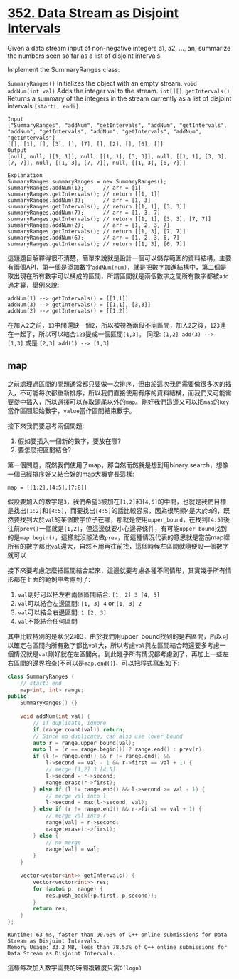 # [352. Data Stream as Disjoint Intervals](https://leetcode.com/problems/data-stream-as-disjoint-intervals/)

Given a data stream input of non-negative integers a1, a2, ..., an, summarize the numbers seen so far as a list of disjoint intervals.

Implement the SummaryRanges class:

`SummaryRanges()` Initializes the object with an empty stream.
`void addNum(int val)` Adds the integer val to the stream.
`int[][] getIntervals()` Returns a summary of the integers in the stream currently as a list of disjoint intervals `[starti, endi]`.

```
Input
["SummaryRanges", "addNum", "getIntervals", "addNum", "getIntervals", "addNum", "getIntervals", "addNum", "getIntervals", "addNum", "getIntervals"]
[[], [1], [], [3], [], [7], [], [2], [], [6], []]
Output
[null, null, [[1, 1]], null, [[1, 1], [3, 3]], null, [[1, 1], [3, 3], [7, 7]], null, [[1, 3], [7, 7]], null, [[1, 3], [6, 7]]]

Explanation
SummaryRanges summaryRanges = new SummaryRanges();
summaryRanges.addNum(1);      // arr = [1]
summaryRanges.getIntervals(); // return [[1, 1]]
summaryRanges.addNum(3);      // arr = [1, 3]
summaryRanges.getIntervals(); // return [[1, 1], [3, 3]]
summaryRanges.addNum(7);      // arr = [1, 3, 7]
summaryRanges.getIntervals(); // return [[1, 1], [3, 3], [7, 7]]
summaryRanges.addNum(2);      // arr = [1, 2, 3, 7]
summaryRanges.getIntervals(); // return [[1, 3], [7, 7]]
summaryRanges.addNum(6);      // arr = [1, 2, 3, 6, 7]
summaryRanges.getIntervals(); // return [[1, 3], [6, 7]]
```

這題題目解釋得很不清楚，簡單來說就是設計一個可以儲存範圍的資料結構，主要有兩個API，第一個是添加數字`addNum(num)`，就是把數字加進結構中，第二個是取出現在所有數字可以構成的區間，所謂區間就是兩個數字之間所有數字都被`add`過才算，舉例來說:
```
addNum(1) --> getIntervals() = [[1,1]]
addNum(3) --> getIntervals() = [[1,1], [3,3]]
addNum(2) --> getIntervals() = [[1,2]]
```
在加入`2`之前，`13`中間還缺一個`2`，所以被視為兩段不同區間，加入`2`之後，`123`連在一起了，所以可以結合`123`變成一個區間`[1,3]`。
同理: `[1,2] add(3) --> [1,3]` 或是 `[2,3] add(1) --> [1,3]`

## map
之前處理過區間的問題通常都只要做一次排序，但由於這次我們需要做很多次的插入，不可能每次都重新排序，所以我們直接使用有序的資料結構，而我們又可能需要從中插入，所以選擇可以存取頭尾以外的`map`。剛好我們這邊又可以把`map`的`key`當作區間起始數字，`value`當作區間結束數字。

接下來我們要思考兩個問題:
1. 假如要插入一個新的數字，要放在哪?
2. 要怎麼把區間結合?

第一個問題，既然我們使用了map，那自然而然就是想到用binary search，想像一個已經排序好又結合好的map大概會長這樣:
```
map = [[1:2],[4:5],[7:8]]
```
假設要加入的數字是`3`，我們希望`3`被加在`[1,2]`和`[4,5]`的中間，也就是我們目標是找出`[1:2]`和`[4:5]`，而要找出`[4:5]`的話比較容易，因為很明顯`4`是大於`3`的，既然要找到大於`val`的某個數字位子在哪，那就是使用`upper_bound`，在找到`[4:5]`後往前`prev()`一個就是`[1,2]`，但這邊就要小心邊界條件，有可能`upper_bound`找到的是`map.begin()`，這樣就沒辦法做`prev`，而這種情況代表的意思就是當前map裡所有的數字都比`val`還大，自然不用再往前找，這個時候左區間就隨便設一個數字就可以

接下來要考慮怎麼把區間結合起來，這邊就要考慮各種不同情形，其實幾乎所有情形都在上面的範例中考慮到了:
1. `val`剛好可以把左右兩個區間結合: `[1, 2] 3 [4, 5]`
2. `val`可以結合左邊區間: `[1, 3] 4` or `[1, 3] 2`
3. `val`可以結合右邊區間: `1 [2, 3]`
4. `val`不能結合任何區間

其中比較特別的是狀況2和3，由於我們用upper_bound找到的是右區間，所以可以確定右區間內所有數字都比`val`大，所以考慮`val`與左區間結合時還要多考慮一個情況就是`val`剛好就在左區間內。到此幾乎所有情況都考慮到了，再加上一些左右區間的邊界檢查(不可以是`map.end()`)，可以把程式寫出如下:

```cpp
class SummaryRanges {
    // start: end
    map<int, int> range;
public:
    SummaryRanges() {}
    
    void addNum(int val) {
        // If duplicate, ignore
        if (range.count(val)) return;
        // Since no duplicate, can also use lower_bound
        auto r = range.upper_bound(val);
        auto l = (r == range.begin()) ? range.end() : prev(r);
        if (l != range.end() && r != range.end() &&
            l->second == val - 1 && r->first == val + 1) {
            // merge [1,2] 3 [4,5]
            l->second = r->second;
            range.erase(r->first);
        } else if (l != range.end() && l->second >= val - 1) {
            // merge val into l
            l->second = max(l->second, val);
        } else if (r != range.end() && r->first == val + 1) {
            // merge val into r
            range[val] = r->second;
            range.erase(r->first);
        } else {
            // no merge
            range[val] = val;
        }
    }
    
    vector<vector<int>> getIntervals() {
        vector<vector<int>> res;
        for (auto& p: range) {
            res.push_back({p.first, p.second});
        }
        return res;
    }
};
```

```
Runtime: 63 ms, faster than 90.68% of C++ online submissions for Data Stream as Disjoint Intervals.
Memory Usage: 33.2 MB, less than 78.53% of C++ online submissions for Data Stream as Disjoint Intervals.
```

這樣每次加入數字需要的時間複雜度只需`O(logn)`
